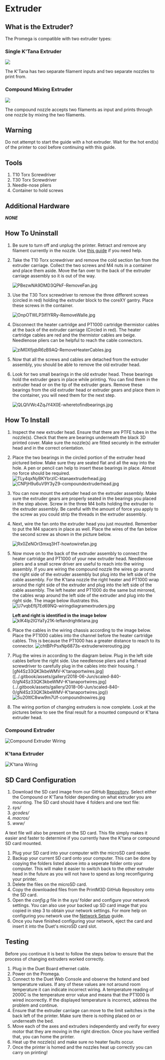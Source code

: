 # Extruder

## What is the Extruder?

The Promega is compatible with two extruder types: 

### Single K'Tana Extruder 

![](../../.gitbook/assets/img_1383.JPG)

The K'Tana has two separate filament inputs and two separate nozzles to print from.

### Compound Mixing Extruder

![](../../.gitbook/assets/img_1382.JPG)

The compound nozzle accepts two filaments as input and prints through one nozzle by mixing the two filaments. 

## Warning

Do not attempt to start the guide with a hot extruder. Wait for the hot end\(s\) of the printer to cool before continuing with this guide.

## Tools

1. T10 Torx Screwdriver
2. T30 Torx Screwdriver
3. Needle-nose pliers
4. Container to hold screws

## Additional Hardware

_**NONE**_

## How To Uninstall

1. Be sure to turn off and unplug the printer. Retract and remove any filament currently in the nozzle. Use [this guide](../../advanced-setup-guides/loading-and-unloading-filament.md#unloading-filament) if you need help. 
2. Take the T10 Torx screwdriver and remove the cold section fan from the extruder carriage. Collect the two screws and M4 nuts in a container and place them aside. Move the fan over to the back of the extruder carriage assembly so it is out of the way.

   ![PBezwNA9DMD3QPkF-RemoveFan.jpg](../../.gitbook/assets/pbezwna9dmd3qpkf-removefan.jpg)

3. Use the T30 Torx screwdriver to remove the three different screws \(circled in red\) holding the extruder block to the coreXY gantry. Place these screws in the container.

   ![OnpOTWLP3ifIYRRy-RemoveWalle.jpg](../../.gitbook/assets/onpotwlp3ifiyrry-removewalle.jpg)

4. Disconnect the heater cartridge and PT1000 cartridge thermistor cables at the back of the extruder carriage \(Circled in red\). The heater cartridge cables are red and the thermistor cables are beige. Needlenose pliers can be helpful to reach the cable connectors.

   ![ziM0XfjqbR6zB9AQ-RemoveHeaterCables.jpg](../../.gitbook/assets/zim0xfjqbr6zb9aq-removeheatercables.jpg)

5. Now that all the screws and cables are detached from the extruder assembly, you should be able to remove the old extruder head.
6. Look for two small bearings in the old extruder head. These bearings hold the extruder gears in place while printing. You can find them in the extruder head or on the tip of the extruder gears. Remove these bearings from the old extruder head or extruder gears and place them in the container, you will need them for the next step.

   ![QLQlVWc4ZqJY4X0E-wheretofindbearings.jpg](../../.gitbook/assets/qlqlvwc4zqjy4x0e-wheretofindbearings.jpg)

## How To Install

1. Inspect the new extruder head. Ensure that there are PTFE tubes in the nozzle\(s\). Check that there are bearings underneath the black 3D printed cover. Make sure the nozzle\(s\) are fitted securely in the extruder head and in the correct orientation.
2. Place the two bearings in the circled portion of the extruder head pictured below. Make sure they are seated flat and all the way into the hole. A pen or pencil can help to insert these bearings in place. Almost no force should be required. ![TLy4qxNyBKYbrzlC-ktanaextruderhead.jpg](../../.gitbook/assets/tly4qxnybkybrzlc-ktanaextruderhead.jpg) ![CNPjH9u6uV9Y3yZ9-compoundextruderhead.jpg](../../.gitbook/assets/cnpjh9u6uv9y3yz9-compoundextruderhead.jpg)
3. You can now mount the extruder head on the extruder assembly. Make sure the extruder gears are properly seated in the bearings you placed in the step above. Screw in the three M4 bolts holding the extruder to the extruder assembly. Be careful with the amount of force you apply to the screw as you could strip the threads in the extruder assembly.
4. Next, wire the fan onto the extruder head you just mounted. Remember to put the M4 spacers in place as well. Place the wires of the fan below the second screw as shown in the picture below.

   ![Rx0ZeNOrI3mxq3HT-howtowirefan.jpg](../../.gitbook/assets/rx0zenori3mxq3ht-howtowirefan.jpg)

5. Now move on to the back of the extruder assembly to connect the heater cartridge and PT1000 of your new extruder head. Needlenose pliers and a small screw driver are useful to reach into the wiring assembly. If you are wiring the compound nozzle the wires go around the right side of the extruder assembly but plug into the left side of the cable assembly. For the K'tana nozzle the right heater and PT1000 wrap around the right side of the extruder and plug into the left side of the cable assembly. The left heater and PT1000 do the same but mirrored, the cables wrap around the left side of the extruder and plug into the right side. The image below illustrates this. ![U7vqbEfIj7Ed69NQ-wiringdiagramextruders.jpg](../../.gitbook/assets/u7vqbefij7ed69nq-wiringdiagramextruders.jpg)

   **Left and right is identified in the image below**  
   ![kIK4Ip2IGYaTy21K-leftandrightktana.jpg](../../.gitbook/assets/kik4ip2igyaty21k-leftandrightktana.jpg)

6. Place the cables in the wiring chassis according to the image below. Place the PT1000 cables into the channel before the heater cartridge cables. This is because the PT1000 has a greater distance to reach to its connector. ![chtBPrPsxNp6873s-extruderwirerouting.jpg](../../.gitbook/assets/chtbprpsxnp6873s-extruderwirerouting.jpg)
7. Plug the wires in according to the diagram below. Plug in the left side cables before the right side. Use needlenose pliers and a flathead screwdriver to carefully plug in the cables into their housing. !\[gN4Sz33QK3kbeWMV-K'tanaportwires.jpg\]\(\[../.gitbook/assets/gallery/2018-06-Jun/scaled-840-0/gN4Sz33QK3kbeWMV-K'tanaportwires.jpg\]\(../.gitbook/assets/gallery/2018-06-Jun/scaled-840-0/gN4Sz33QK3kbeWMV-K'tanaportwires.jpg\)\) ![5u20ltlC8ww9m7Uf-compoundnowires.jpg](../../.gitbook/assets/5u20ltlc8ww9m7uf-compoundnowires.jpg)
8. The wiring portion of changing extruders is now complete. Look at the pictures below to see the final result for a mounted compound or K'tana extruder head.

### Compound Extruder

![Compound Extruder Wiring](../../.gitbook/assets/kxvpxvg2vfyx0xbf-compoundfinalwiring.jpg)

### K'tana Extruder

![K&apos;tana Wiring](../../.gitbook/assets/5v6t4stev6wvjoyg-finalktanawiring.jpg)

## SD Card Configuration

1. Download the SD card image from our GitHub [Repository](https://github.com/PrintM3D/Promega). Select either the Compound or K'Tana folder depending on what extruder you are mounting. The SD card should have 4 folders and one text file:
2. _sys/_
3. _gcodes/_
4. _macros/_
5. _www/_

A text file will also be present on the SD card. This file simply makes it easier and faster to determine if you currently have the K'tana or compound SD card mounted.

1. Plug your SD card into your computer with the microSD card reader. 
2. Backup your current SD card onto your computer. This can be done by copying the folders listed above into a seperate folder onto your computer. This will make it easier to switch back to the other extruder head in the future as you will not have to spend as long reconfiguring your printer.
3. Delete the files on the microSD card.
4. Copy the downloaded files from the PrintM3D GitHub Repository onto the SD card.
5. Open the _config.g_ file in the _sys/_ folder and configure your network settings. You can also use your backed up SD card image that you copied in step 3 to obtain your network settings. For more help on configuring you network use the [Network Setup](../../getting-started-1/setup-your-network.md) guide.
6. Once you have finished configuring your network, eject the card and insert it into the Duet's microSD card slot.

## Testing

Before you continue it is best to follow the steps below to ensure that the process of changing extruders worked correctly.

1. Plug in the Duet Board ethernet cable.
2. Power on the Promega. 
3. Connect to the Duet Web Console and observe the hotend and bed temperature values. If any of these values are not around room temperature it can indicate incorrect wiring. A temperature reading of 2000C is the temperature error value and means that the PT1000 is wired incorrectly. If the displayed temperature is incorrect, address the problem and continue. 
4. Ensure that the extruder carriage can move to the limit switches in the back left of the printer. Make sure there is nothing placed on or underneath the bed. 
5. Move each of the axes and extruders independently and verify for every motor that they are moving in the right direction. Once you have verified that, you can home the printer. 
6. Heat up the nozzle\(s\) and make sure no heater faults occur. 
7. Once the printer is homed and the nozzles heat up correctly you can carry on printing!


